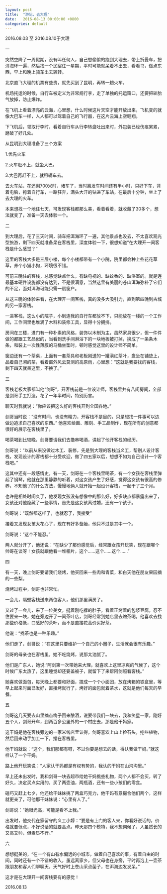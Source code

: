 ```yaml
---
layout: post
title:  "游记，去大理"
date:   2016-08-13 00:00:00 +0800
categories: default
---
```


2016.08.03 至 2016.08.10于大理

一

突然空降了一周假期，没有叫任何人，自己想偷偷的跑到大理去，带上折叠车，把洱海环一遍，然后找一个民宿住一星期，平时可能就呆着不出去，看看书，做点东西，早上和晚上骑车出去转转。

北京直飞大理的机票有些贵，就先买到了昆明，再转一趟火车。

机场托运的时候，自行车被定义为非常规行李，走了单独的托运窗口，还要把轮胎气放掉，防止爆炸。

在飞机上看着漂亮的云海，心里想，什么时候这片天空才能开放出来，飞机变的就像大巴车一样，人人都可以驾着自己的飞行器，在这片云海上空翱翔。

下飞机后，领取行李时，看着自行车从行李转盘吐出来时，外包装已经伤痕累累，磨破了好几处。

从昆明到大理准备了三个方案

1.优先火车

2.火车赶不上，就坐大巴。

3.大巴再赶不上，就租辆车去。

去火车站，在还剩700米时，堵车了，当时离发车时间还有半小时，只好下车，背着电脑，挎着自行车，一路狂奔，满头大汗的钻进了车站，在最后十分钟，坐上了去大理的火车。

本来想找一个地住七天，可发现客栈都那么美，看着看着，就收藏了30多个，想法就变了，准备一天去体验一个。

二

到大理后，花了三天时间，骑车把洱海环了一遍，其他景点也没去，不太喜欢观光型旅游，剩下四天就准备呆在客栈里，深度体验一下，很想知道”在大理开一间客栈是什么感觉？”

这里的客栈大多是三层小楼，每个小楼都带有一个小院，院里都会种上些花花草草，养个小猫小狗，环境很不错。

可前三晚住的客栈，总感觉缺点什么，有缺电视的、缺蚊香的、缺浴室的。就是连最基本硬件设施都没有达到，不是很满意，当然这里有美丽的苍山洱海弥补了它们的不足，面对洱海可能只需一扇窗户。

从这三晚的体验来看，在大理开一间客栈，真的没多大吸引力，直到第四晚到古城的另一家客栈。

一进客栈，这么小的院子，小到连我的自行车都放不下，只能放在一楼的一个工作间，工作间里也堆满了木料和装修工具，显得十分拥挤。

房间在三楼，进门有一种朴素的风格，装饰以木制为主，虽然家具很少，但一件件做的都跟工艺品似的，当看到洗手间淋浴下的一块地板被打掉，换成了一条条木条，和装上一次性薄膜的马桶坐垫时，顿时感觉这里的设计师不简单。

窗边还有一个茶桌，上面有一套茶具和老板刚送的一罐滇红茶叶，盘坐在铺垫上，品着自己沏的茶，看着窗外风云莫测的高原雨，心里想：“这就是我要找的客栈，剩下四天就呆这里，不换了。”

三

客栈老板大家都叫他“剑哥”，开客栈前是一位设计师，客栈里共有八间房间，全部是剑哥手工打造，花了一年半时间，特别历害。

聊天时我就说：“你应该把这么好的客栈开到全国各地。”

剑哥当时说：“没有时间，也没有精力，开客栈不是目的，只是想找一件事可以边做边追求自己喜欢的东西。” 他喜欢绘画、雕刻、手工品制作，现在所有的创意都很好的展示在客栈里了。

喝茶喝到比较晚，剑哥要请我们去撸串喝酒，讲起了他开客栈的经历。

剑哥说：“以前从来没做过木工、装修，先是到大理的客栈当义工，帮别人设计客栈，发现设计的客栈都十分受欢迎，做了四五家以后，想想不如为自己设计一个客栈吧。”

这其中还有一段感情史，有一天，剑哥在一个客栈里喝茶，有一个女孩在客栈里弹起了钢琴，他就在那里静静的听着，对这女孩产生了好感，觉得这女孩有很高的修养，不知他了的什么方法，慢慢地俩人就开始一起设计客栈，一起干了三个月。

也许是相处时间久了，他发现女孩没有想像中的那么好，好多缺点都暴露出来了，女孩还对他隐藏了一些事情，首先是这女孩离过婚，还有一个孩子。

剑哥说：“既然都这样了，也就忍了，我接受”

接着又发现女孩太花心了，现在有好多备胎，他只不过是其中一个。

剑哥说：“这个不能忍。”

两人就分开了，他还说：“在缺少了那份感觉后，经常跟女孩开玩笑，现在跟哪个帅哥在谈呀！女孩就跟他看一堆相片，这个……这个……这个……”

四

有一天，晚上剑哥要请我们烧烤，他买回来一些肉和青菜，和白天他在朋友果园摘的一些梨。

烧烤过程中，剑哥也非常忙。

一会儿，隔壁客栈送来两位客人，他们那里满房了。

又过了一会儿，来了一位美女，挺着刚吃撑的肚子，看着正烤着的包浆豆腐，忍不住要来一块，她在旁边开了一间茶叶店，剑哥经常到她店里去蹭茶喝，他喜欢去找那些价格低，口感好的茶叶，而不是直接花高价买好茶。

他说：“找茶也是一种乐趣。”

他们走了，剑哥说：“在这里只要维护一个自己的小圈子，生活就会很有乐趣。”

剑哥的母亲也在客栈里，她不吃烧烤，说那太油腻了。

他们是广东人，她说:“阿剑第一次带她来大理，就喜欢上这里凉爽的气候了，这个时候广东太热了，这里睡觉却还要盖被子，就留下了来帮阿剑照看客栈。”

她喜欢做面包，每天晚上都要和好面，捏成一个个小面团，放在烤箱的铁盒里，等早上起来时面已发好，直接烤就行了，烤好的面包就着茶水，这就是他们每天的早餐。

五

剑哥这几天要去山里摘点梅子回来酿酒，说要带我们一块去，我和笑星一家，刚好五个人，剑哥开车，到两百多公里外的一个村庄去，那是他干妈家。

这干妈是他在客栈旁边的一家米线店里认得，剑哥喜欢上山上捡石头，挖些植物，然后回来动手加工一下，摆在客栈里。

他干妈就说：“这个，我们那都有呀，不过你要是想去的话，得认我做干妈。”就这样认了一个干妈。

路上他开玩笑说：“人家认干妈都是有权有势的，我认的干妈在山沟沟里。”

早上还未出发时，我和剑哥一块去超市给她干妈挑些礼物，两个人都不会买，转了好久，决定买点实用的，买了两壶油，两瓶酒，还有一些小孩们的零食。

碰巧又赶上七夕，他还给干妹妹挑了两盒巧克力，他干妈有意撮合他们两个，这样就更亲了，可他那干妹妹说：“心里有人了。”

剑哥说：“她眼光高，可能是看不上我。”

出发时，他交代在家留守的义工小婷：“要是有上门的客人来，你看好说话的，价格就要低点，不好说话的就要高点。昨天那四个模特，我不想伺候了，人虽然长的又高又帅，但素质不行。”

六

想想挺美的，“在一个有山有水偏远的小城市，做着自己喜欢的事，有着自由的时间，同时还有一个不错的收入，虽远离家乡，但父母也在身旁，平时再泡上一壶茶跟朋友和客人们聊聊天，天气好时上苍山采点菌子，在洱海边发发呆。”

这才是在大理开一间客栈要有的感觉！

2016.08.13
